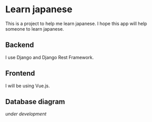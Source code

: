 # Learn japanese
This is a project to help me learn japanese. I hope this app will help someone to learn japanese.

## Backend
I use Django and Django Rest Framework.

## Frontend
I will be using Vue.js.

## Database diagram
*under development*
